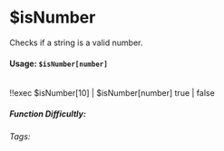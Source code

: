 # $isNumber
Checks if a string is a valid number.

#### Usage: `$isNumber[number]`
<br/>
<discord-messages>
	<discord-message :bot="false" role-color="#ffcc9a" author="Member">
		!!exec $isNumber[10] | $isNumber[number]
	</discord-message>
	<discord-message :bot="true" role-color="#0099ff" author="Custom Command" avatar="https://media.discordapp.net/avatars/725721249652670555/781224f90c3b841ba5b40678e032f74a.webp">
		true | false
	</discord-message>
</discord-messages>

##### Function Difficultly: <Badge type="tip" text="Easy" vertical="middle" /> 
###### Tags: <Badge type="tip" text="Check" vertical="middle" /> <Badge type="tip" text="Number" vertical="middle" /> <Badge type="tip" text="Is number" vertical="middle" /> <Badge type="tip" text="check number" vertical="middle" />